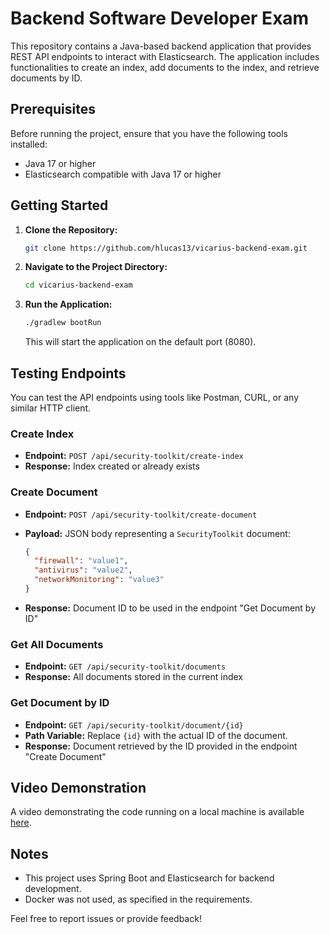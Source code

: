 # Backend Software Developer Exam

This repository contains a Java-based backend application that provides REST API endpoints to interact with
Elasticsearch. The application includes functionalities to create an index, add documents to the index, and retrieve
documents by ID.

## Prerequisites

Before running the project, ensure that you have the following tools installed:

- Java 17 or higher
- Elasticsearch compatible with Java 17 or higher

## Getting Started

1. **Clone the Repository:**
   ```bash
   git clone https://github.com/hlucas13/vicarius-backend-exam.git
   ```

2. **Navigate to the Project Directory:**
   ```bash
   cd vicarius-backend-exam
   ```

3. **Run the Application:**
   ```bash
   ./gradlew bootRun
   ```

   This will start the application on the default port (8080).

## Testing Endpoints

You can test the API endpoints using tools like Postman, CURL, or any similar HTTP client.

### Create Index

- **Endpoint:** `POST /api/security-toolkit/create-index`
- **Response:** Index created or already exists

### Create Document

- **Endpoint:** `POST /api/security-toolkit/create-document`
- **Payload:** JSON body representing a `SecurityToolkit` document:

    ```json
    {
      "firewall": "value1",
      "antivirus": "value2",
      "networkMonitoring": "value3"
    }
    ```
- **Response:** Document ID to be used in the endpoint "Get Document by ID"

### Get All Documents

- **Endpoint:** `GET /api/security-toolkit/documents`
- **Response:** All documents stored in the current index

### Get Document by ID

- **Endpoint:** `GET /api/security-toolkit/document/{id}`
- **Path Variable:** Replace `{id}` with the actual ID of the document.
- **Response:** Document retrieved by the ID provided in the endpoint "Create Document"

## Video Demonstration

A video demonstrating the code running on a local machine is
available [here](https://github.com/hlucas13/vicarius-backend-exam/blob/main/video/demo.mov).

## Notes

- This project uses Spring Boot and Elasticsearch for backend development.
- Docker was not used, as specified in the requirements.

Feel free to report issues or provide feedback!